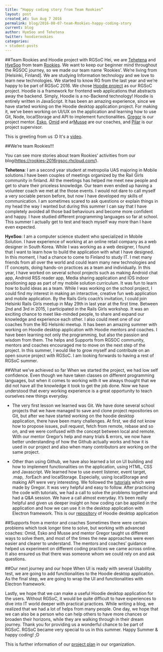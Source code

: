 ```yaml
---
title: “Happy coding story from Team Rookies”
layout: post
created_at: Sun Aug 7 2016
permalink: blog/2016-08-07-team-Rookies-happy-coding-story
current: blog
author: HyeSoo and Tehetena 
twitter: hoodierookies
categories:
- student-posts
---
```


##Team Rookies and Hoodie project with RGSoC
Hei, we are [Tehetena](https://github.com/titay2) and [HyeSoo](https://github.com/flyjwayur) from team [Rookies](https://twitter.com/hoodierookies). We want to keep our beginner mind throughout the RGSOC journey, so we made our team name ‘Rookies’. We’re living from [Helsinki, Finland]. We are studying Information technology and we love to learn new technologies. We started to know RG from the last year and we’re happy to be part of RGSoC 2016. 
We chose [Hoodie project](http://hood.ie/) as our RGSoC project. Hoodie is a framework for frontend web applications that abstracts away the backend. Simply, Hoodie is a no-Backend technology! Hoodie is entirely written in JavaScript. It has been an amazing experience, since we have started working on the Hoodie desktop application project. For making it, we’ve been working on UI/UX on the application and learning how to use Git, Node, localStorage and API to implement functionalities. 
[Gregor](https://twitter.com/gr2m) is our project mentor. [Esko](https://twitter.com/orfjackal), [Omid](https://twitter.com/omidfi) and ar[Musse](https://github.com/mussebekabil) are our coaches, and [Pilar](https://twitter.com/Althaire) is our project supervisor. 

This is greeting from us :D It's a [video](https://youtu.be/tn7UmasvaKU).


##We’re team Rookies!!!

You can see more stories about team Rookies’ activities from our blog(https://rookies-2016rgsoc.rhcloud.com/).

**Tehetena**: I am a second year student at metropolia UAS majoring in Mobile solutions.I have been couples of meetings organized by the Rail Girls community in finland. All the meetings has helped me meet new people and get to share their priceless knowledge. Our team even ended up having a volunteer coach we met at the those events. I would not dare to call myself a very sociable person before, but now I have developed my skills of communication. I am sometimes scared to ask questions or explain things in my head the way I wanted but during this summer I can say that I have completely avoided all those bad behaviours and become more confident and happy.
I have studied different programming languages so far at school. This summer I actually get to test and teach myself way more than I have even expected.

**HyeSoo**: I am a computer science student who specialized in Mobile Solution. I have experience of working at an online retail company as a web designer in South Korea. While I was working as a web designer, I found that I want to learn how to build the application with what I have designed. In this moment, I had a chance to come to Finland to study IT. I met many friends from all over the world and could learn many new technologies and IT concepts, doing hands-on practices as a team and individually. In this year, I have worked on several school projects such as making Android chat app, Android RSS reader app, Media sharing application and IOS indoor positioning app as part of my mobile solution curriculum. It was fun to learn how to build ideas as a team. While I was working on the school project, I could find my interest in making an interactive, creative fun web application and mobile application. 
By the Rails Girls coach’s invitation, I could join Helsinki Rails Girls meetup in May 29th in last year at the first time. Between 2nd and 3rd in 2015, I participated in the Rails Girls workshop. It was an exciting chance to meet like-minded people, to share and expand our knowledge and experience each other. I also could meet one of our coaches from the RG Helsinki meetup. 
It has been an amazing summer with working on Hoodie desktop application with Hoodie mentors and coaches. I have been learning not only the programming, but also the passion and wisdom from them. The helps and Supports from RGSOC community, mentors and coaches encouraged me to move on the next step of the project. In this summer, I would like to grow myself and contribute on an open source project with RGSoC. I am looking forwards to having a rest of RGSoC summer.

##What we’ve achieved so far
When we started the project, we had low self confidence. Even though we have taken classes on different programming languages, but when it comes to working with it we always thought that we did not have all the knowledge it took to get the job done. Now we have understood that every working experience is a great opportunity to teach ourselves new things everyday.

* The very first lesson we learned was Git. We have done several school projects that we have managed to save and clone project repositories on Git, but after we have started working on the hoodie desktop application, there have been many challenges. At first, we did not know how to propose issues, pull request, fetch from remote, rebase and so on, and we were confused with the concept between local and remote. With our mentor Gregor’s help and many trials & errors, we now have better understanding of how the Github actually works and how it is used in our project and also when many contributors are working on the same project.

* Other than using Github, we have also learned a lot on UI building and how to implement functionalities on the application, using HTML, CSS and Javascript. We learned how to use event listener, event target, .map, .forEach and localStorage. Especially, using localStorage and making API were very interesting. We followed the [tutorials](https://github.com/gr2m/localstorage-tutorial/) which were made by Gregor. It was very helpful and easy to follow. After practicing the code with tutorials, we had a call to solve the problems together and had a Q&A session. We have a call almost everyday. It’s been really helpful and given us deeper insight on how coding can be applied in the application and how we can use it in the desktop application with Electron framework. 
This is our [repository](https://github.com/Rookies-RGSOC2016/hoodie-electron-app) of Hoodie desktop application

##Supports from a mentor and coaches
Sometimes there were certain problems which took longer time to solve, but working with advanced coaches: Omid, Esko and Musse and mentor Gregor taught us different ways to solve them, and most of the times the new approaches were even easier and clearer to understand. The mentors and coaches’ guidance helped us experiment on different coding practices we came across online. It also ensured us that there was someone whom we could rely on and ask questions.

##Our next journey and our hope
When UI is ready with several Usability test, we are going to add functionalities to the Hoodie desktop application. As the final step, we are going to wrap the UI and functionalities with Electron framework.

Lastly, we hope that we can make a useful Hoodie desktop application for the users. Without RGSoC, it would be quite difficult to have experiences to dive into IT world deeper with practical practices. While writing a blog, we realized that we had a lot of helps from many people. One day, we hope that we can also be a person who can help others to have more chances or broaden their horizons, while they are walking through in their dream journey. Thank you for providing us a wonderful chance to be part of  RGSoC. RGSoC became very special to us in this summer. Happy Summer & happy coding! ;D 

This is further information of our [project plan](https://github.com/Rookies-RGSOC2016/Project_Plan) in our organization.


